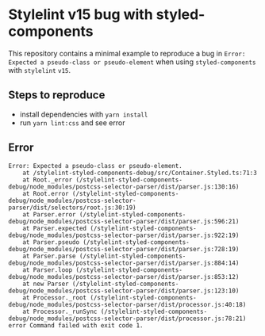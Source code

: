 # Stylelint v15 bug with styled-components

This repository contains a minimal example to reproduce a bug in `Error: Expected a pseudo-class or pseudo-element`
when using `styled-components` with `stylelint` `v15`.

## Steps to reproduce

- install dependencies with `yarn install`
- run `yarn lint:css` and see error

## Error

```
Error: Expected a pseudo-class or pseudo-element.
    at /stylelint-styled-components-debug/src/Container.Styled.ts:71:3
    at Root._error (/stylelint-styled-components-debug/node_modules/postcss-selector-parser/dist/parser.js:130:16)
    at Root.error (/stylelint-styled-components-debug/node_modules/postcss-selector-parser/dist/selectors/root.js:30:19)
    at Parser.error (/stylelint-styled-components-debug/node_modules/postcss-selector-parser/dist/parser.js:596:21)
    at Parser.expected (/stylelint-styled-components-debug/node_modules/postcss-selector-parser/dist/parser.js:922:19)
    at Parser.pseudo (/stylelint-styled-components-debug/node_modules/postcss-selector-parser/dist/parser.js:728:19)
    at Parser.parse (/stylelint-styled-components-debug/node_modules/postcss-selector-parser/dist/parser.js:884:14)
    at Parser.loop (/stylelint-styled-components-debug/node_modules/postcss-selector-parser/dist/parser.js:853:12)
    at new Parser (/stylelint-styled-components-debug/node_modules/postcss-selector-parser/dist/parser.js:123:10)
    at Processor._root (/stylelint-styled-components-debug/node_modules/postcss-selector-parser/dist/processor.js:40:18)
    at Processor._runSync (/stylelint-styled-components-debug/node_modules/postcss-selector-parser/dist/processor.js:78:21)
error Command failed with exit code 1.
```

